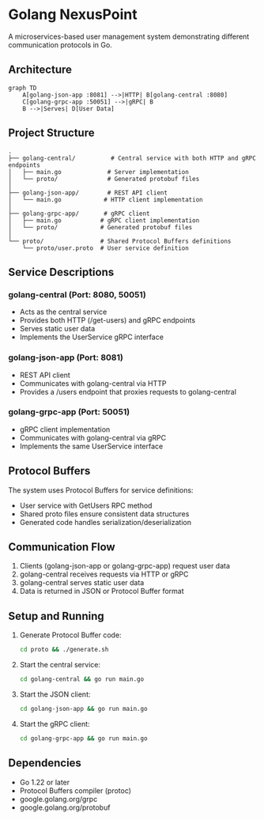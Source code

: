 # Golang NexusPoint

A microservices-based user management system demonstrating different communication protocols in Go.

## Architecture

```mermaid
graph TD
    A[golang-json-app :8081] -->|HTTP| B[golang-central :8080]
    C[golang-grpc-app :50051] -->|gRPC| B
    B -->|Serves| D[User Data]
```

## Project Structure

```
.
├── golang-central/          # Central service with both HTTP and gRPC endpoints
│   ├── main.go             # Server implementation
│   └── proto/              # Generated protobuf files
│
├── golang-json-app/        # REST API client
│   └── main.go            # HTTP client implementation
│
├── golang-grpc-app/       # gRPC client
│   ├── main.go           # gRPC client implementation
│   └── proto/            # Generated protobuf files
│
└── proto/                # Shared Protocol Buffers definitions
    └── proto/user.proto  # User service definition
```

## Service Descriptions

### golang-central (Port: 8080, 50051)
- Acts as the central service
- Provides both HTTP (/get-users) and gRPC endpoints
- Serves static user data
- Implements the UserService gRPC interface

### golang-json-app (Port: 8081)
- REST API client
- Communicates with golang-central via HTTP
- Provides a /users endpoint that proxies requests to golang-central

### golang-grpc-app (Port: 50051)
- gRPC client implementation
- Communicates with golang-central via gRPC
- Implements the same UserService interface

## Protocol Buffers
The system uses Protocol Buffers for service definitions:
- User service with GetUsers RPC method
- Shared proto files ensure consistent data structures
- Generated code handles serialization/deserialization

## Communication Flow
1. Clients (golang-json-app or golang-grpc-app) request user data
2. golang-central receives requests via HTTP or gRPC
3. golang-central serves static user data
4. Data is returned in JSON or Protocol Buffer format

## Setup and Running
1. Generate Protocol Buffer code:
   ```bash
   cd proto && ./generate.sh
   ```

2. Start the central service:
   ```bash
   cd golang-central && go run main.go
   ```

3. Start the JSON client:
   ```bash
   cd golang-json-app && go run main.go
   ```

4. Start the gRPC client:
   ```bash
   cd golang-grpc-app && go run main.go
   ```

## Dependencies
- Go 1.22 or later
- Protocol Buffers compiler (protoc)
- google.golang.org/grpc
- google.golang.org/protobuf